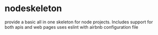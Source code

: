 # nodeskeleton
provide a basic all in one skeleton for node projects.  Includes support for both apis and web pages
uses eslint with airbnb configuration file

